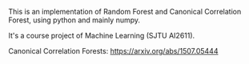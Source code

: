 This is an implementation of Random Forest and Canonical Correlation Forest, using python and mainly numpy.

It's a course project of Machine Learning (SJTU AI2611).

Canonical Correlation Forests: https://arxiv.org/abs/1507.05444
